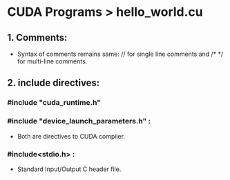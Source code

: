 # CUDA Programs > hello_world.cu


## 1. Comments:
* Syntax of comments remains same: // for single line comments and /* */ for multi-line comments.

## 2. include directives:
 ### #include "cuda_runtime.h"
 ### #include "device_launch_parameters.h" :
  * Both are directives to CUDA compiler.
  
 ### #include<stdio.h> :
  * Standard Input/Output C header file.
